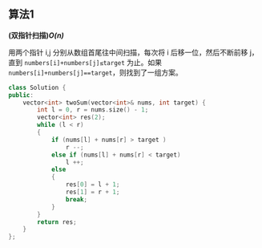## 算法1

**(双指针扫描)*O(n)***

用两个指针 i,j 分别从数组首尾往中间扫描，每次将 i 后移一位，然后不断前移 j，直到 ```numbers[i]+numbers[j]≤target``` 为止。如果 ```numbers[i]+numbers[j]==target```，则找到了一组方案。


```CPP
class Solution {
public:
    vector<int> twoSum(vector<int>& nums, int target) {
        int l = 0, r = nums.size() - 1;
        vector<int> res(2);
        while (l < r)
        {
            if (nums[l] + nums[r] > target )
                r --;
            else if (nums[l] + nums[r] < target)
                l ++;
            else
            {
                res[0] = l + 1;
                res[1] = r + 1;
                break;
            }   
        }
        return res;
    }
};
```